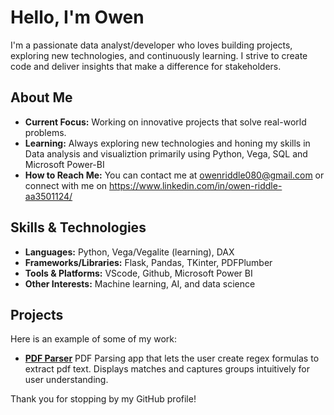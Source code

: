 <!--
  Welcome to my GitHub profile.
  This README is a little snapshot about who I am,
  what I’m working on, and what drives me as a data analyst/developer.
-->

# Hello, I'm Owen

I'm a passionate data analyst/developer who loves building projects, exploring new technologies, and continuously learning. I strive to create code and deliver insights that make a difference for stakeholders.

## About Me

- **Current Focus:** Working on innovative projects that solve real-world problems.
- **Learning:** Always exploring new technologies and honing my skills in Data analysis and visualiztion primarily using Python, Vega, SQL and Microsoft Power-BI
- **How to Reach Me:** You can contact me at owenriddle080@gmail.com or connect with me on https://www.linkedin.com/in/owen-riddle-aa3501124/

## Skills & Technologies

- **Languages:** Python, Vega/Vegalite (learning), DAX
- **Frameworks/Libraries:** Flask, Pandas, TKinter, PDFPlumber
- **Tools & Platforms:** VScode, Github, Microsoft Power BI
- **Other Interests:** Machine learning, AI, and data science

## Projects

Here is an example of some of my work:

- **[PDF Parser](https://github.com/owenriddle080/Projects/tree/main/Python/PDF%20Parser)** PDF Parsing app that lets the user create regex formulas to extract pdf text. Displays matches and captures groups intuitively for user understanding. 

Thank you for stopping by my GitHub profile!

